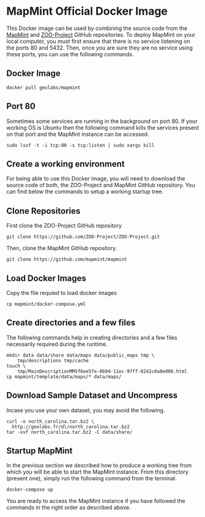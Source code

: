 # MapMint Official Docker Image


This Docker image can be used by combining the source code from the [MapMint](https://github.com/mapmint/mapmint) and [ZOO-Project](https://github.com/ZOO-Project/ZOO-Project) GitHub repositories.
To deploy MapMint on your local computer, you must first ensure that there is no service listening on the ports 80 and 5432. Then, once you are sure they are no service using these ports, you can use the following commands.

## Docker Image
```
docker pull geolabs/mapmint
```

## Port 80
Sometimes some services are running in the background on port 80. If your working OS is Ubuntu then the following command kills the services present on that port and the MapMint instance can be accessed.
``` 
sudo lsof -t -i tcp:80 -s tcp:listen | sudo xargs kill
```

## Create a working environment
For being able to use this Docker image, you will need to download the source code of both, the ZOO-Project and MapMint GitHub repository. You can find below the commands to setup a working startup tree.

## Clone Repositories
First clone the ZOO-Project GitHub repository
``` 
git clone https://github.com/ZOO-Project/ZOO-Project.git
```
Then, clone the MapMint GitHub repository.
```
git clone https://github.com/mapmint/mapmint
```

## Load Docker Images
Copy the file requied to load docker images
```
cp mapmint/docker-compose.yml
```

## Create directories and a few files
The following commands help in creating directories and a few files necessarily required during the runtime.
```
mkdir data data/share data/maps data/public_maps tmp \
    tmp/descriptions tmp/cache
touch \
    tmp/MainDescriptionMM5f6ee5fe-0b04-11ec-97ff-0242c0a8e006.html
cp mapmint/template/data/maps/* data/maps/
```

## Download Sample Dataset and Uncompress
Incase you use your own dataset, you may avoid the following.
```
curl -o north_carolina.tar.bz2 \
  http://geolabs.fr/dl/north_carolina.tar.bz2
tar -xvf north_carolina.tar.bz2 -C data/share/
```

## Startup MapMint
In the previous section we described how to produce a working tree from which you will be able to start the MapMint instance. From this directory (present one), simply run the following command from the terminal.
```
docker-compose up
```
You are ready to access the MapMint instance if you have followed the commands in the right order as described above.

















